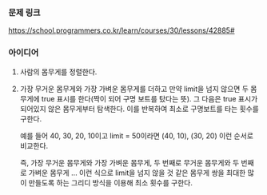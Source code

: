 ### 문제 링크

https://school.programmers.co.kr/learn/courses/30/lessons/42885#

### 아이디어

1. 사람의 몸무게를 정렬한다. 
2. 가장 무거운 몸무게와 가장 가벼운 몸무게를 더하고 만약 limit을 넘지 않으면 두 몸무게에 true 표시를 한다(짝이 되어 구명 보트를 탔다는 뜻). 그 다음은 true 표시가 되어있지 않은 몸무게부터 탐색한다. 이를 반복하여 최소로 구명보트를 타는 횟수를 구한다. 
    
    예를 들어 40, 30, 20, 10이고 limit = 50이라면 (40, 10), (30, 20) 이런 순서로 비교한다. 
    
    즉, 가장 무거운 몸무게와 가장 가벼운 몸무게, 두 번째로 무거운 몸무게와 두 번째로 가벼운 몸무게 … 이런 식으로 limit을 넘지 않을 것 같은 몸무게 쌍을 최대한 많이 만들도록 하는 그리디 방식을 이용해 최소 횟수를 구한다.
